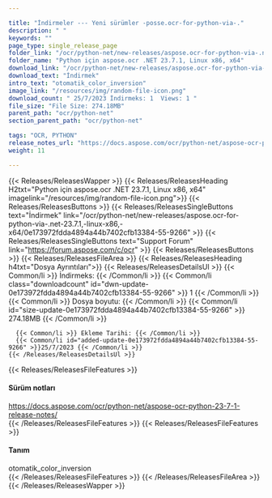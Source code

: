 ```yaml
---

title: "İndirmeler --- Yeni sürümler -posse.ocr-for-python-via-."
description: " "
keywords: ""
page_type: single_release_page
folder_link: "/ocr/python-net/new-releases/aspose.ocr-for-python-via-.net-23.7.1,-linux-x86,-x64/"
folder_name: "Python için aspose.ocr .NET 23.7.1, Linux x86, x64"
download_link: "/ocr/python-net/new-releases/aspose.ocr-for-python-via-.net-23.7.1,-linux-x86,-x64/0e173972fdda4894a44b7402cfb13384-55-9266"
download_text: "İndirmek"
intro_text: "otomatik_color_inversion"
image_link: "/resources/img/random-file-icon.png"
download_count: " 25/7/2023 İndirmeks: 1  Views: 1 "
file_size: "File Size: 274.18MB"
parent_path: "ocr/python-net"
section_parent_path: "ocr/python-net"

tags: "OCR, PYTHON"
release_notes_url: "https://docs.aspose.com/ocr/python-net/aspose-ocr-python-23-7-1-release-notes/"
weight: 11

---
```


{{< Releases/ReleasesWapper >}}
  {{< Releases/ReleasesHeading H2txt="Python için aspose.ocr .NET 23.7.1, Linux x86, x64" imagelink="/resources/img/random-file-icon.png">}}
  {{< Releases/ReleasesButtons >}}
    {{< Releases/ReleasesSingleButtons text="İndirmek" link="/ocr/python-net/new-releases/aspose.ocr-for-python-via-.net-23.7.1,-linux-x86,-x64/0e173972fdda4894a44b7402cfb13384-55-9266" >}}
    {{< Releases/ReleasesSingleButtons text="Support Forum" link="https://forum.aspose.com/c/ocr" >}}
  {{< Releases/ReleasesButtons >}}
  {{< Releases/ReleasesFileArea >}}
    {{< Releases/ReleasesHeading h4txt="Dosya Ayrıntıları">}}
    {{< Releases/ReleasesDetailsUl >}}
      {{< Common/li >}} İndirmeks: {{< /Common/li >}}
      {{< Common/li class="downloadcount" id="dwn-update-0e173972fdda4894a44b7402cfb13384-55-9266" >}} 1 {{< /Common/li >}}
      {{< Common/li >}} Dosya boyutu: {{< /Common/li >}}
      {{< Common/li id="size-update-0e173972fdda4894a44b7402cfb13384-55-9266" >}} 274.18MB {{< /Common/li >}}

      {{< Common/li >}} Ekleme Tarihi: {{< /Common/li >}}
      {{< Common/li id="added-update-0e173972fdda4894a44b7402cfb13384-55-9266" >}}25/7/2023 {{< /Common/li >}}
    {{< /Releases/ReleasesDetailsUl >}}

  {{< Releases/ReleasesFileFeatures >}}
      <h4>Sürüm notları</h4><div><a href='https://docs.aspose.com/ocr/python-net/aspose-ocr-python-23-7-1-release-notes/'>https://docs.aspose.com/ocr/python-net/aspose-ocr-python-23-7-1-release-notes/</a></div>
  {{< /Releases/ReleasesFileFeatures >}}
  {{< Releases/ReleasesFileFeatures >}}
      <h4>Tanım</h4><div class="HTMLDescription">otomatik_color_inversion</div>
  {{< /Releases/ReleasesFileFeatures >}}
 {{< /Releases/ReleasesFileArea >}}
{{< /Releases/ReleasesWapper >}}


